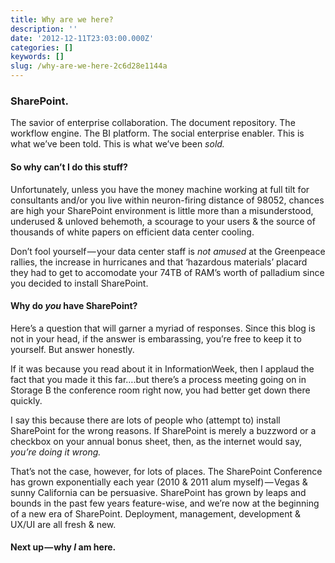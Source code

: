 ```yaml
---
title: Why are we here?
description: ''
date: '2012-12-11T23:03:00.000Z'
categories: []
keywords: []
slug: /why-are-we-here-2c6d28e1144a
---
```


### SharePoint.

The savior of enterprise collaboration. The document repository. The workflow engine. The BI platform. The social enterprise enabler. This is what we’ve been told. This is what we’ve been _sold._

#### So why can’t I do this stuff?

Unfortunately, unless you have the money machine working at full tilt for consultants and/or you live within neuron-firing distance of 98052, chances are high your SharePoint environment is little more than a misunderstood, underused & unloved behemoth, a scourage to your users & the source of thousands of white papers on efficient data center cooling.

Don’t fool yourself — your data center staff is _not amused_ at the Greenpeace rallies, the increase in hurricanes and that ‘hazardous materials’ placard they had to get to accomodate your 74TB of RAM’s worth of palladium since you decided to install SharePoint.

#### Why do _you_ have SharePoint?

Here’s a question that will garner a myriad of responses. Since this blog is not in your head, if the answer is embarassing, you’re free to keep it to yourself. But answer honestly.

If it was because you read about it in InformationWeek, then I applaud the fact that you made it this far….but there’s a process meeting going on in Storage B the conference room right now, you had better get down there quickly.

I say this because there are lots of people who (attempt to) install SharePoint for the wrong reasons. If SharePoint is merely a buzzword or a checkbox on your annual bonus sheet, then, as the internet would say, _you’re doing it wrong._

That’s not the case, however, for lots of places. The SharePoint Conference has grown exponentially each year (2010 & 2011 alum myself) — Vegas & sunny California can be persuasive. SharePoint has grown by leaps and bounds in the past few years feature-wise, and we’re now at the beginning of a new era of SharePoint. Deployment, management, development & UX/UI are all fresh & new.

#### Next up — why _I_ am here.